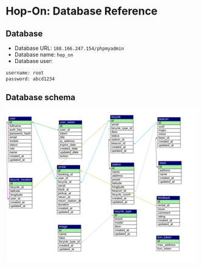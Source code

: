 # Hop-On: Database Reference

## Database
- Database URL: ```188.166.247.154/phpmyadmin```
- Database name: ```hop_on```
- Database user:
```
username: root
password: abcd1234
```

## Database schema
<img src="hopon-db.svg" alt="database schema" />
